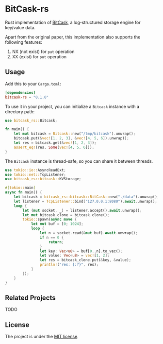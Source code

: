 # BitCask-rs

Rust implementation of [BitCask](https://riak.com/assets/bitcask-intro.pdf), a log-structured storage engine for key/value data.

Apart from the original paper, this implementation also supports the following features:

1. NX (not exist) for `put` operation
2. XX (exist) for `put` operation


## Usage

Add this to your `Cargo.toml`:

```toml
[dependencies]
bitcask-rs = "0.1.0"
```

To use it in your project, you can initialize a `Bitcask` instance with a directory path:

```rust
use bitcask_rs::Bitcask;

fn main() {
    let mut bitcask = Bitcask::new("/tmp/bitcask").unwrap();
    bitcask.put(&vec![1, 2, 3], &vec![4, 5, 6]).unwrap();
    let res = bitcask.get(&vec![1, 2, 3]);
    assert_eq!(res, Some(vec![4, 5, 6]));
}
```

The `Bitcask` instance is thread-safe, so you can share it between threads.
```rust
use tokio::io::AsyncReadExt;
use tokio::net::TcpListener;
use bitcask_rs::bitcask::KVStorage;

#[tokio::main]
async fn main() {
    let bitcask = bitcask_rs::bitcask::BitCask::new("./data").unwrap();
    let listener = TcpListener::bind("127.0.0.1:8080").await.unwrap();
    loop {
        let (mut socket, _) = listener.accept().await.unwrap();
        let mut bitcask_clone = bitcask.clone();
        tokio::spawn(async move {
            let mut buf = [0; 1024];
            loop {
                let n = socket.read(&mut buf).await.unwrap();
                if n == 0 {
                    return;
                }
                let key: Vec<u8> = buf[0..n].to_vec();
                let value: Vec<u8> = vec![1, 2];
                let res = bitcask_clone.put(&key, &value);
                println!("res: {:?}", res);
            }
        });
    }
}
```

## Related Projects

TODO

## License
The project is under the [MIT license](https://github.com/LiangrunDa/bitcask-rs/blob/main/LICENSE).